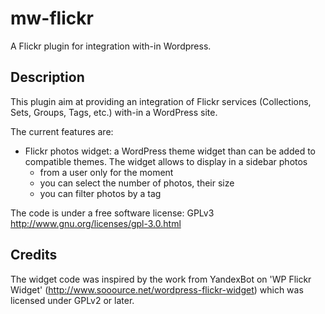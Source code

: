 mw-flickr
=========

A Flickr plugin for integration with-in Wordpress.

Description
-----------

This plugin aim at providing an integration of Flickr services (Collections, Sets, Groups, Tags, etc.) with-in a WordPress site.

The current features are:
* Flickr photos widget: a WordPress theme widget than can be added to compatible themes. The widget allows to display in a sidebar photos
  * from a user only for the moment
  * you can select the number of photos, their size
  * you can filter photos by a tag

The code is under a free software license: GPLv3 http://www.gnu.org/licenses/gpl-3.0.html


Credits
-------

The widget code was inspired by the work from YandexBot on 'WP Flickr Widget' (http://www.sooource.net/wordpress-flickr-widget) which was licensed under GPLv2 or later.
